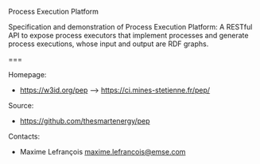 Process Execution Platform

Specification and demonstration of Process Execution Platform: A RESTful API to expose process executors that implement processes and generate process executions, whose input and output are RDF graphs.

===

Homepage:
* https://w3id.org/pep --> https://ci.mines-stetienne.fr/pep/

Source:
* https://github.com/thesmartenergy/pep

Contacts: 
* Maxime Lefrançois <maxime.lefrancois@emse.com>
